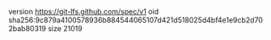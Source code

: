 version https://git-lfs.github.com/spec/v1
oid sha256:9c879a4100578936b884544065107d421d518025d4bf4e1e9cb2d702bab80319
size 21019
